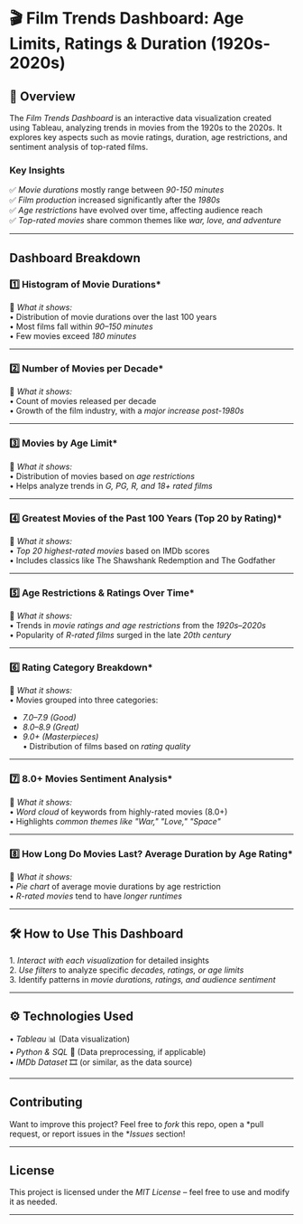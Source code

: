 
# 🎬 Film Trends Dashboard: Age Limits, Ratings & Duration (1920s-2020s)

## 📌 Overview  
The *Film Trends Dashboard* is an interactive data visualization created using Tableau, analyzing trends in movies from the 1920s to the 2020s. It explores key aspects such as movie ratings, duration, age restrictions, and sentiment analysis of top-rated films.  

###  Key Insights  
✅ *Movie durations* mostly range between *90-150 minutes*  
✅ *Film production* increased significantly after the *1980s*  
✅ *Age restrictions* have evolved over time, affecting audience reach  
✅ *Top-rated movies* share common themes like *war, love, and adventure*  

---

##  Dashboard Breakdown  

### 1️⃣ Histogram of Movie Durations*  
📌 *What it shows:*  
•⁠  ⁠Distribution of movie durations over the last 100 years  
•⁠  ⁠Most films fall within *90–150 minutes*  
•⁠  ⁠Few movies exceed *180 minutes*  

---

### 2️⃣ Number of Movies per Decade*  
📌 *What it shows:*  
•⁠  ⁠Count of movies released per decade  
•⁠  ⁠Growth of the film industry, with a *major increase post-1980s*  

---

### 3️⃣ Movies by Age Limit*  
📌 *What it shows:*  
•⁠  ⁠Distribution of movies based on *age restrictions*  
•⁠  ⁠Helps analyze trends in *G, PG, R, and 18+ rated films*  

---

### 4️⃣ Greatest Movies of the Past 100 Years (Top 20 by Rating)*  
📌 *What it shows:*  
•⁠  ⁠*Top 20 highest-rated movies* based on IMDb scores  
•⁠  ⁠Includes classics like The Shawshank Redemption and The Godfather  

---

### 5️⃣ Age Restrictions & Ratings Over Time*  
📌 *What it shows:*  
•⁠  ⁠Trends in *movie ratings and age restrictions* from the *1920s–2020s*  
•⁠  ⁠Popularity of *R-rated films* surged in the late *20th century*  

---

### 6️⃣ Rating Category Breakdown*  
📌 *What it shows:*  
•⁠  ⁠Movies grouped into three categories:  
  - *7.0–7.9 (Good)*  
  - *8.0–8.9 (Great)*  
  - *9.0+ (Masterpieces)*  
•⁠  ⁠Distribution of films based on *rating quality*  

---

### 7️⃣ 8.0+ Movies Sentiment Analysis*  
📌 *What it shows:*  
•⁠  ⁠*Word cloud* of keywords from highly-rated movies (8.0+)  
•⁠  ⁠Highlights *common themes like "War," "Love," "Space"*  

---

### 8️⃣ How Long Do Movies Last? Average Duration by Age Rating*  
📌 *What it shows:*  
•⁠  ⁠*Pie chart* of average movie durations by age restriction  
•⁠  ⁠*R-rated movies* tend to have *longer runtimes*  

---

## 🛠️ How to Use This Dashboard  
1.⁠ ⁠*Interact with each visualization* for detailed insights  
2.⁠ ⁠*Use filters* to analyze specific *decades, ratings, or age limits*  
3.⁠ ⁠Identify patterns in *movie durations, ratings, and audience sentiment*  

---

## ⚙️ Technologies Used  
•⁠  ⁠*Tableau* 📊 (Data visualization)  
•⁠  ⁠*Python & SQL* 🐍 (Data preprocessing, if applicable)  
•⁠  ⁠*IMDb Dataset* 🎞️ (or similar, as the data source)  

---

##  Contributing  
Want to improve this project? Feel free to *fork* this repo, open a *pull request, or report issues in the **Issues* section!  

---

##  License  
This project is licensed under the *MIT License* – feel free to use and modify it as needed.  

---
